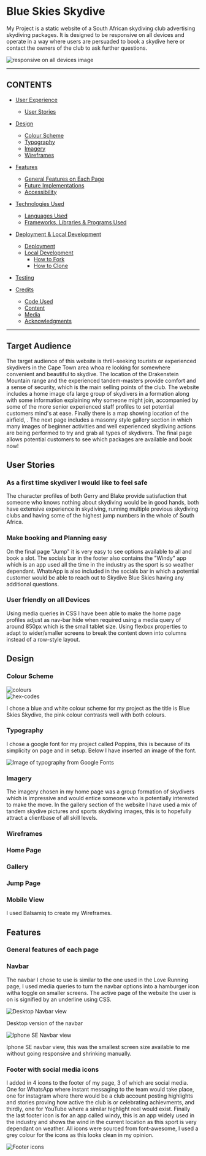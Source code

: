 # Blue Skies Skydive

My Project is a static website of a South African skydiving club advertising skydiving packages. It is designed to be responsive on all devices and operate in a way where users are persuaded to book a skydive here or contact the owners of the club to ask further questions.

![responsive on all devices image](assets/images/blueskiesresponsivepic.JPG)

---

## CONTENTS

* [User Experience](#user-experience-ux)
  * [User Stories](#user-stories)

* [Design](#design)
  * [Colour Scheme](#colour-scheme)
  * [Typography](#typography)
  * [Imagery](#imagery)
  * [Wireframes](#wireframes)

* [Features](#features)
  * [General Features on Each Page](#general-features-on-each-page)
  * [Future Implementations](#future-implementations)
  * [Accessibility](#accessibility)

* [Technologies Used](#technologies-used)
  * [Languages Used](#languages-used)
  * [Frameworks, Libraries & Programs Used](#frameworks-libraries--programs-used)

* [Deployment & Local Development](#deployment--local-development)
  * [Deployment](#deployment)
  * [Local Development](#local-development)
    * [How to Fork](#how-to-fork)
    * [How to Clone](#how-to-clone)

* [Testing](#testing)

* [Credits](#credits)
  * [Code Used](#code-used)
  * [Content](#content)
  * [Media](#media)
  * [Acknowledgments](#acknowledgments)

---
## Target Audience

The target audience of this website is thrill-seeking tourists or experienced skydivers in the Cape Town area whoa re looking for somewhere convenient and beautiful to skydive. The location of the Drakenstein Mountain range and the experienced tandem-masters provide comfort and a sense of security, which is the main selling points of the club. The website includes a home image ofa  large group of skydivers in a formation along with some information explaining why someone might join, accompanied by some of the more senior experienced staff profiles to set potential customers mind's at ease. Finally there is a map showing location of the airfield, . The next page includes a masonry style gallery section in which many images of beginner activities and well experienced skydiving actions are being performed to try and grab all types of skydivers. The final page allows potential customers to see which packages are available and book now!

## User Stories

### As a first time skydiver I would like to feel safe
The character profiles of both Gerry and Blake provide satisfaction that someone who knows nothing about skydiving would be in good hands, both have extensive experience in skydiving, running multiple previous skydiving clubs and having some of the highest jump numbers in the whole of South Africa.

### Make booking and Planning easy
On the final page "Jump" it is very easy to see options available to all and book a slot. The socials bar in the footer also contains the "Windy" app which is an app used all the time in the industry as the sport is so weather dependant. WhatsApp is also included in the socials bar in which a potential customer would be able to reach out to Skydive Blue Skies having any additional questions.

### User friendly on all Devices
Using media queries in CSS I have been able to make the home page profiles adjust as nav-bar hide when required using a media query of around 850px which is the small tablet size. Using flexbox properties to adapt to wider/smaller screens to break the content down into columns instead of a row-style layout.

## Design

### Colour Scheme

![colours](assets/images/color-scheme.jpg)<br>
![hex-codes](assets/images/hex-values.jpg)<br>

I chose a blue and white colour scheme for my project as the title is Blue Skies Skydive, the pink colour contrasts well with both colours. 

### Typography 

I chose a google font for my project called Poppins, this is because of its simplicity on page and in setup. Below I have inserted an image of the font.

![Image of typography from Google Fonts](assets/images/typography.JPG)<br>

### Imagery 

The imagery chosen in my home page was a group formation of skydivers which is impressive and would entice someone who is potentially interested to make the move. In the gallery section of the website I have used a mix of tandem skydive pictures and sports skydiving images, this is to hopefully attract a clientbase of all skill levels.

### Wireframes

### Home Page

### Gallery

### Jump Page 

### Mobile View

I used Balsamiq to create my Wireframes.

## Features


### General features of each page

### Navbar

The navbar I chose to use is similar to the one used in the Love Running page, I used media queries to turn the navbar options into a hamburger icon witha  toggle on smaller screens. The active page of the website the user is on is signified by an underline using CSS.

![Desktop Navbar view](assets/images/DesktopPage.JPG)

Desktop version of the navbar

![Iphone SE Navbar view](assets/images/IphoneSEPage.JPG)

Iphone SE navbar view, this was the smallest screen size available to me without going responsive and shrinking manually.

### Footer with social media icons

I added in 4 icons to the footer of my page, 3 of which are social media. One for WhatsApp where instant messaging to the team would take place, one for instagram where there would be a club account posting highlights and stories proving how active the club is or celebrating achievments, and thirdly, one for YouTube where a similar highlight reel would exist. Finally the last footer icon is for an app called windy, this is an app widely used in the industry and shows the wind in the current location as this sport is very dependant on weather. All icons were sourced from font-awesome, I used a grey colour for the icons as this looks clean in my opinion.

![Footer icons](assets/images/Footer.JPG)

